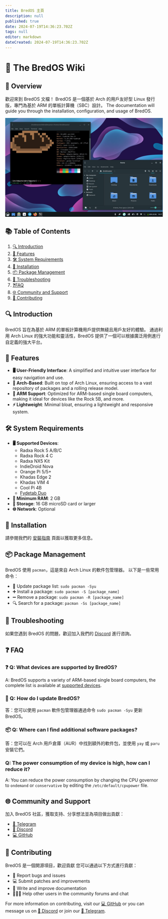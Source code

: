 ```yaml
---
title: BredOS 主頁
description: null
published: true
date: 2024-07-19T14:36:23.702Z
tags: null
editor: markdown
dateCreated: 2024-07-19T14:36:23.702Z
---
```


# 🍞 The BredOS Wiki

## 🌟 Overview

歡迎來到 BredOS 文檔！ BredOS 是一個基於 Arch 的用戶友好型 Linux 發行版，專門為基於 ARM 的單板計算機（SBC）設計。
The documentation will guide you through the installation, configuration, and usage of BredOS.

![](https://github.com/LinuxDroidMaster/Fydetab-Duo-DroidMaster-wiki/raw/main/Images/Linux/BredOS/preview.jpg)

## 📚 Table of Contents

1. [🔍 Introduction](#introduction)
2. [🚀 Features](#features)
3. [🛠️ System Requirements](#system-requirements)
4. [💽 Installation](/installation)
5. [📦 Package Management](#package-management)
6. [🐞 Troubleshooting](#troubleshooting)
7. [❓FAQ](#faq)
8. [🌐 Community and Support](#community-and-support)
9. [🤝 Contributing](#contributing)

## 🔍 Introduction

BredOS 旨在為基於 ARM 的單板計算機用戶提供無縫且用戶友好的體驗。 通過利用 Arch Linux 的強大功能和靈活性，BredOS 提供了一個可以根據廣泛用例進行自定義的強大平台。

## 🚀 Features

- **🖥️ User-Friendly Interface**: A simplified and intuitive user interface for easy navigation and use.
- **🎯 Arch-Based**: Built on top of Arch Linux, ensuring access to a vast repository of packages and a rolling release model.
- **🔧 ARM Support**: Optimized for ARM-based single board computers, making it ideal for devices like the Rock 5B, and more.
- **⚡ Lightweight**: Minimal bloat, ensuring a lightweight and responsive system.

## 🛠️ System Requirements

- **🖥️ Supported Devices**:
  - Radxa Rock 5 A/B/C
  - Radxa Rock 4 C
  - Radxa NX5 Kit
  - IndieDroid Nova
  - Orange Pi 5/5+
  - Khadas Edge 2
  - Khadas VIM 4
  - Cool Pi 4B
  - [Fydetab Duo](https://github.com/LinuxDroidMaster/Fydetab-Duo-DroidMaster-wiki/blob/main/Documentation/Linux_distros/bredos.md)
- **🧠 Minimum RAM**: 2 GB
- **💾 Storage**: 16 GB microSD card or larger
- **🌐 Network**: Optional

## 💽 Installation

請參閱我們的 [安裝指南](/installation) 頁面以獲取更多信息。

## 📦 Package Management

BredOS 使用 `pacman`，這是來自 Arch Linux 的軟件包管理器。 以下是一些常用命令：

- 🔄 Update package list: `sudo pacman -Syu`
- ➕ Install a package: `sudo pacman -S [package_name]`
- ➖ Remove a package: `sudo pacman -R [package_name]`
- 🔍 Search for a package: `pacman -Ss [package_name]`

## 🐞 Troubleshooting

如果您遇到 BredOS 的問題，歡迎加入我們的 [Discord](https://discord.gg/jwhxuyKXaa) 進行咨詢。

## ❓ FAQ

### ❓ Q: What devices are supported by BredOS?

A: BredOS supports a variety of ARM-based single board computers, the complete list is available at [supported devices](#system-requirements).

### 🔄 Q: How do I update BredOS?

答：您可以使用 `pacman` 軟件包管理器通過命令 `sudo pacman -Syu` 更新 BredOS。

### 📦 Q: Where can I find additional software packages?

答：您可以在 Arch 用戶倉庫（AUR）中找到額外的軟件包，並使用 `yay` 或 `paru` 安裝它們。

### Q: The power consumption of my device is high, how can I reduce it?

A: You can reduce the power consumption by changing the CPU governor to `ondemand` or `conservative` by editing the `/etc/default/cpupower` file.

## 🌐 Community and Support

加入 BredOS 社區，獲取支持、分享想法並為項目做出貢獻：

- [📱 Telegram](https://t.me/bredoslinux)
- [💬 Discord](https://discord.gg/jwhxuyKXaa)
- [💻 GitHub](http://github.com/BredOS)

## 🤝 Contributing

BredOS 是一個開源項目，歡迎貢獻 您可以通過以下方式進行貢獻：

- 🐛 Report bugs and issues
- 💻 Submit patches and improvements
- 📄 Write and improve documentation
- 🧑‍🤝‍🧑 Help other users in the community forums and chat

For more information on contributing, visit our [💻 GitHub](http://github.com/BredOS) or you can message us on [💬 Discord](https://discord.gg/jwhxuyKXaa) or join our [📱 Telegram](https://t.me/bredoslinux).
